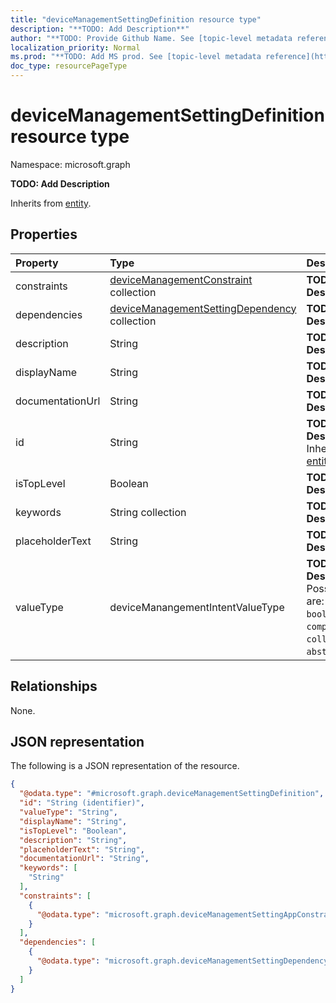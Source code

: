 ```yaml
---
title: "deviceManagementSettingDefinition resource type"
description: "**TODO: Add Description**"
author: "**TODO: Provide Github Name. See [topic-level metadata reference](https://msgo.azurewebsites.net/add/document/guidelines/metadata.html#topic-level-metadata)**"
localization_priority: Normal
ms.prod: "**TODO: Add MS prod. See [topic-level metadata reference](https://msgo.azurewebsites.net/add/document/guidelines/metadata.html#topic-level-metadata)**"
doc_type: resourcePageType
---
```


# deviceManagementSettingDefinition resource type


Namespace: microsoft.graph

**TODO: Add Description**


Inherits from [entity](../resources/entity.md).

## Properties
|Property|Type|Description|
|:---|:---|:---|
|constraints|[deviceManagementConstraint](../resources/devicemanagementconstraint.md) collection|**TODO: Add Description**|
|dependencies|[deviceManagementSettingDependency](../resources/devicemanagementsettingdependency.md) collection|**TODO: Add Description**|
|description|String|**TODO: Add Description**|
|displayName|String|**TODO: Add Description**|
|documentationUrl|String|**TODO: Add Description**|
|id|String|**TODO: Add Description** Inherited from [entity](../resources/entity.md)|
|isTopLevel|Boolean|**TODO: Add Description**|
|keywords|String collection|**TODO: Add Description**|
|placeholderText|String|**TODO: Add Description**|
|valueType|deviceManangementIntentValueType|**TODO: Add Description**. Possible values are: `integer`, `boolean`, `string`, `complex`, `collection`, `abstractComplex`.|

## Relationships
None.

## JSON representation
The following is a JSON representation of the resource.
<!-- {
  "blockType": "resource",
  "keyProperty": "id",
  "@odata.type": "microsoft.graph.deviceManagementSettingDefinition",
  "baseType": "microsoft.graph.entity",
  "openType": false
}
-->
``` json
{
  "@odata.type": "#microsoft.graph.deviceManagementSettingDefinition",
  "id": "String (identifier)",
  "valueType": "String",
  "displayName": "String",
  "isTopLevel": "Boolean",
  "description": "String",
  "placeholderText": "String",
  "documentationUrl": "String",
  "keywords": [
    "String"
  ],
  "constraints": [
    {
      "@odata.type": "microsoft.graph.deviceManagementSettingAppConstraint"
    }
  ],
  "dependencies": [
    {
      "@odata.type": "microsoft.graph.deviceManagementSettingDependency"
    }
  ]
}
```

